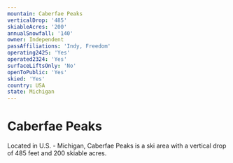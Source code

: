 ```yaml
---
mountain: Caberfae Peaks
verticalDrop: '485'
skiableAcres: '200'
annualSnowfall: '140'
owner: Independent
passAffiliations: 'Indy, Freedom'
operating2425: 'Yes'
operated2324: 'Yes'
surfaceLiftsOnly: 'No'
openToPublic: 'Yes'
skied: 'Yes'
country: USA
state: Michigan
---
```


# Caberfae Peaks

Located in U.S. - Michigan, Caberfae Peaks is a ski area with a vertical drop of 485 feet and 200 skiable acres.
